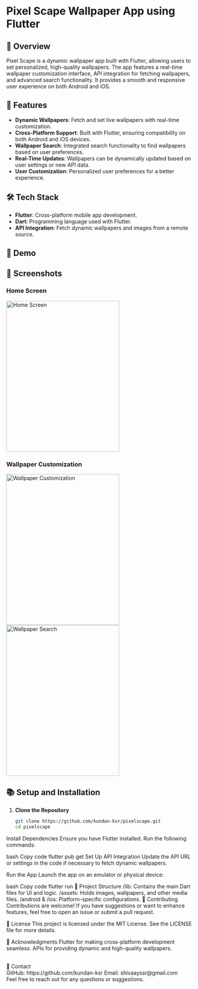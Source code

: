# Pixel Scape Wallpaper App using Flutter  

<!-- ![Pixel Scape App](https://via.placeholder.com/800x400.png?text=Pixel+Scape+App+Banner) -->

## 🚀 Overview  
Pixel Scape is a dynamic wallpaper app built with Flutter, allowing users to set personalized, high-quality wallpapers. The app features a real-time wallpaper customization interface, API integration for fetching wallpapers, and advanced search functionality. It provides a smooth and responsive user experience on both Android and iOS.

## 🌟 Features  
- **Dynamic Wallpapers**: Fetch and set live wallpapers with real-time customization.  
- **Cross-Platform Support**: Built with Flutter, ensuring compatibility on both Android and iOS devices.  
- **Wallpaper Search**: Integrated search functionality to find wallpapers based on user preferences.  
- **Real-Time Updates**: Wallpapers can be dynamically updated based on user settings or new API data.  
- **User Customization**: Personalized user preferences for a better experience.  

## 🛠️ Tech Stack  
- **Flutter**: Cross-platform mobile app development.  
- **Dart**: Programming language used with Flutter.  
- **API Integration**: Fetch dynamic wallpapers and images from a remote source.  

## 🔗 Demo  

<!-- Add any demo link here if available -->

## 📸 Screenshots  

### Home Screen  
<img src="https://github.com/kundan-ksr/pixelscape/raw/master/assets/App%20images/home_screen.png" alt="Home Screen" width="300" height="400">  

### Wallpaper Customization  
<div>
<img src="https://github.com/kundan-ksr/pixelscape/raw/master/assets/App%20images/customize_wallpaper.png" alt="Wallpaper Customization" width="300" height="400" style="margin-right: 40px;">
<img src="https://github.com/kundan-ksr/pixelscape/raw/master/assets/App%20images/search_wallpaper.png" alt="Wallpaper Search" width="300" height="400">  
</div>

## 📚 Setup and Installation  

1. **Clone the Repository**  
   ```bash
   git clone https://github.com/kundan-ksr/pixelscape.git
   cd pixelscape
Install Dependencies
Ensure you have Flutter installed. Run the following commands:

bash
Copy code
flutter pub get
Set Up API Integration
Update the API URL or settings in the code if necessary to fetch dynamic wallpapers.

Run the App
Launch the app on an emulator or physical device:

bash
Copy code
flutter run
📁 Project Structure
/lib: Contains the main Dart files for UI and logic.
/assets: Holds images, wallpapers, and other media files.
/android & /ios: Platform-specific configurations.
🤝 Contributing
Contributions are welcome! If you have suggestions or want to enhance features, feel free to open an issue or submit a pull request.

🔐 License
This project is licensed under the MIT License. See the LICENSE file for more details.

🙌 Acknowledgments
Flutter for making cross-platform development seamless.
APIs for providing dynamic and high-quality wallpapers.

<br>
📧 Contact
<br>
GitHub: https://github.com/kundan-ksr
Email: shivaayssr@gmail.com    <br>
Feel free to reach out for any questions or suggestions.
